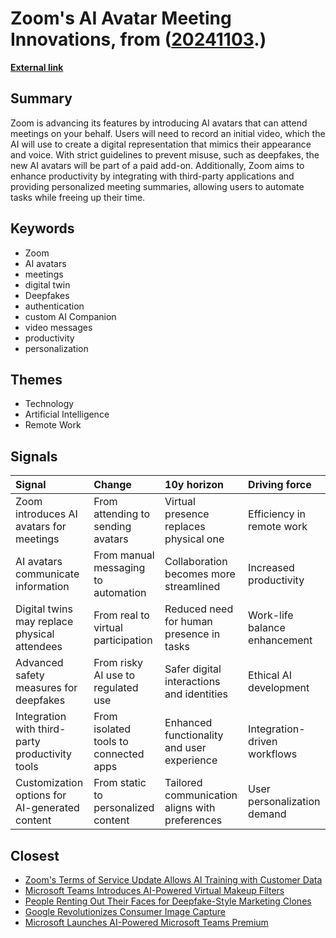 # __Zoom's AI Avatar Meeting Innovations__, from ([20241103](https://kghosh.substack.com/p/20241103).)

__[External link](https://www.theverge.com/2024/10/9/24266007/zoom-ai-avatars-clips-talk-for-you)__



## Summary

Zoom is advancing its features by introducing AI avatars that can attend meetings on your behalf. Users will need to record an initial video, which the AI will use to create a digital representation that mimics their appearance and voice. With strict guidelines to prevent misuse, such as deepfakes, the new AI avatars will be part of a paid add-on. Additionally, Zoom aims to enhance productivity by integrating with third-party applications and providing personalized meeting summaries, allowing users to automate tasks while freeing up their time.

## Keywords

* Zoom
* AI avatars
* meetings
* digital twin
* Deepfakes
* authentication
* custom AI Companion
* video messages
* productivity
* personalization

## Themes

* Technology
* Artificial Intelligence
* Remote Work

## Signals

| Signal                                          | Change                                | 10y horizon                                    | Driving force                 |
|:------------------------------------------------|:--------------------------------------|:-----------------------------------------------|:------------------------------|
| Zoom introduces AI avatars for meetings         | From attending to sending avatars     | Virtual presence replaces physical one         | Efficiency in remote work     |
| AI avatars communicate information              | From manual messaging to automation   | Collaboration becomes more streamlined         | Increased productivity        |
| Digital twins may replace physical attendees    | From real to virtual participation    | Reduced need for human presence in tasks       | Work-life balance enhancement |
| Advanced safety measures for deepfakes          | From risky AI use to regulated use    | Safer digital interactions and identities      | Ethical AI development        |
| Integration with third-party productivity tools | From isolated tools to connected apps | Enhanced functionality and user experience     | Integration-driven workflows  |
| Customization options for AI-generated content  | From static to personalized content   | Tailored communication aligns with preferences | User personalization demand   |

## Closest

* [Zoom's Terms of Service Update Allows AI Training with Customer Data](3b96c74f728c6281fc7f1a045a5befc7)
* [Microsoft Teams Introduces AI-Powered Virtual Makeup Filters](9ec176fcee45ff89d5197430aacc81d7)
* [People Renting Out Their Faces for Deepfake-Style Marketing Clones](c13461345b4bd62b1133b6eba075e6a2)
* [Google Revolutionizes Consumer Image Capture](a60e6bcdb17f08219630a0dfff0760f9)
* [Microsoft Launches AI-Powered Microsoft Teams Premium](d972fef45251bd965bd3d5d331ffe6dd)